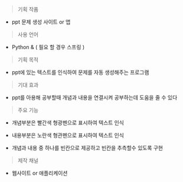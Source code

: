 
> 기획 작품 

- ppt 문제 생성 사이트 or 앱

> 사용 언어

- Python & ( 필요 할 경우 스프링 )

> 기획  목적

- ppt에 있는 텍스트를 인식하여 문제를 자동 생성해주는 프로그램

> 기대 효과

- ppt를 아용해 공부할때 개념과 내용을 연결시켜 공부하는데 도움을 줄 수 있다

> 주요 기능

- 개념부분은 빨간색 형광펜으로 표시하여 텍스트 인식

- 내용부분은 노란색 형관펜으로 표시하여 텍스트 인식

- 개념과 내용 중 하나를 빈칸으로 제공하고 빈칸을 추측할수 있도록 구현


> 제작 채널

- 웹사이트 or 애플리케이션

